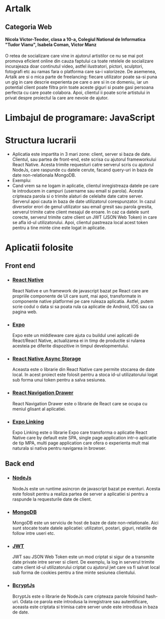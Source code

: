 # Artalk
## Categoria Web
#### Nicola Victor-Teodor, clasa a 10-a, Colegiul National de Informatica "Tudor Vianu", Isabela Coman, Victor Manz
O retea de socializare care vine in ajutorul artistilor ce nu se mai pot promova eficient online din cauza faptului ca toate retelele de socializare incurajeaza doar continutul video, astfel ilustratori, pictori, sculptori, fotografi etc au ramas fara o platforma care sa-i valorizeze. De asemenea, Artalk are si o mica parte de freelancing: fiecare utilizator poate sa-si puna un gig in care descrie experienta pe care o are si in ce domeniu, iar un potential client poate filtra prin toate aceste giguri si poate gasi persoana perfecta cu care poate colabora. Apoi, clientul ii poate scrie artistului in privat despre proiectul la care are nevoie de ajutor.
# Limbajul de programare: JavaScript
# Structura lucrarii
- Aplicatia este impartita in 3 mari zone: client, server si baza de date. Clientul, sau partea de front-end, este scrisa cu ajutorul frameworkului React Native. Acesta trimite requesturi catre serverul scris cu ajutorul NodeJs, care raspunde cu datele cerute, facand query-uri in baza de date non-relationala MongoDB.
- Exemplu:
- Cand vrem sa ne logam in aplicatie, clientul inregistreaza datele pe care le introducem in campuri (username sau email si parola). Acesta cripteaza parola si o trimite alaturi de celelalte date catre server. Serverul apoi cauta in baza de date utilizatorul corespunzator. In cazul diverselor erori de genul utilizator sau email gresit sau parola gresita, serverul trimite catre client mesajul de eroare. In caz ca datele sunt corecte, serverul trimite catre client un JWT (JSON Web Token) in care se afla id-ul utilizatorului. Apoi, clientul pastreaza local acest token pentru a tine minte cine este logat in aplicatie.
# Aplicatii folosite
## Front end
- ### [React Native](https://reactnative.dev/)
    React Native e un framework de javascript bazat pe React care are propriile componente de UI care sunt, mai apoi, transformate in componente native platformei pe care ruleaza aplicatia. Astfel, putem scrie codul o data si sa poata rula ca aplicatie de Android, IOS sau ca pagina web.
- ### [Expo](https://expo.dev/)
    Expo este un middleware care ajuta cu buildul unei aplicatii de React/React Native, actualizarea ei in timp de productie si rularea acesteia pe diferite dispozitive in timpul developmentului.
- ### [React Native Async Storage](https://reactnative.dev/docs/asyncstorage)
    Aceasta este o librarie din React Native care permite stocarea de date local. In acest proiect este folosit pentru a stoca id-ul utilizatorului logat sub forma unui token pentru a salva sesiunea.
- ### [React Navigation Drawer](https://reactnavigation.org/docs/drawer-based-navigation/)
    React Navigation Drawer este o librarie de React care se ocupa cu meniul glisant al aplicatiei.
- ### [Expo Linking](https://docs.expo.dev/guides/linking/)
    Expo Linking este o librarie Expo care transforma o aplicatie React Native care by default este SPA, single page application intr-o aplicatie de tip MPA, multi page application care ofera o experienta mult mai naturala si nativa pentru navigarea in browser.
## Back end
- ### [NodeJs](https://nodejs.org/en/)
    NodeJs este un runtime asincron de javascript bazat pe eventuri. Acesta este folosit pentru a realiza partea de server a aplicatiei si pentru a raspunde la requesturile date de client.
- ### [MongoDB](https://www.mongodb.com/)
    MongoDB este un serviciu de host de baze de date non-relationale. Aici sunt stocate toate datele aplicatiei: utilizatori, postari, giguri, relatiile de follow intre useri etc. 
- ### [JWT](https://jwt.io/)
    JWT sau JSON Web Token este un mod criptat si sigur de a transmite date private intre server si client. De exemplu, la log in serverul trimite catre client id-ul utilizatorului criptat cu ajutorul jwt care va fi salvat local sub forma de cookies pentru a tine minte sesiunea clientului.
- ### [BcryptJs](https://www.npmjs.com/package/bcryptjs)
    BcryptJs este o librarie de NodeJs care cripteaza parole folosind hash-uri. Odata ce parola este introdusa la inregistrare sau autentificare, aceasta este criptata si trimisa catre server unde este introdusa in baza de date.
